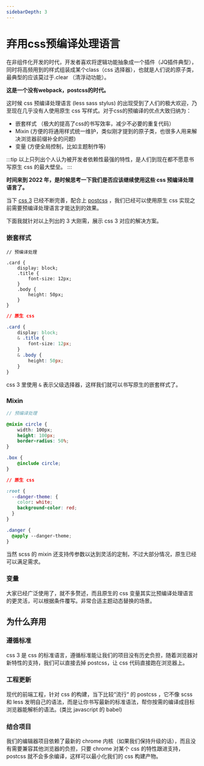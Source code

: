 ```yaml
---
sidebarDepth: 3
---
```


# 弃用css预编译处理语言

在非组件化开发的时代，开发者喜欢将逻辑功能抽象成一个插件（JQ插件典型），同时将高频用到的样式组装成某个class（css 选择器），也就是人们说的原子类，最典型的应该莫过于.clear （清浮动功能）。

**这是一个没有webpack，postcss的时代。**


这时候 css 预编译处理语言 (less sass stylus) 的出现受到了人们的极大欢迎，乃至现在几乎没有人使用原生 css 写样式。对于css的预编译的优点大致归纳为：

- 嵌套样式 （极大的提高了css的书写效率，减少不必要的重复代码）
- Mixin   (方便的将通用样式统一维护，类似刚才提到的原子类，也很多人用来解决浏览器前缀补全的问题)
- 变量     (方便全局控制，比如主题制作等)

:::tip
以上只列出个人认为被开发者依赖性最强的特性，是人们到现在都不愿意书写原生 css 的最大壁垒。
:::


**时间来到 2022 年，是时候思考一下我们是否应该继续使用这些 css 预编译处理语言了。**

当下 [css 3](https://cssnext.github.io/) 已经不断完善，配合上 [postcss](https://www.postcss.com.cn/) ，我们已经可以使用原生 css 实现之前需要预编译处理语言才能达到的效果。

下面我就针对以上列出的 3 大刚需，展示 css 3 对应的解决方案。

### 嵌套样式

```less
// 预编译处理

.card {
    display: block;
    .title {
        font-size: 12px;
    }
    .body {
        height: 50px;
    }
}
```

```css
// 原生 css 

.card {
    display: block;
    & .title {
        font-size: 12px;
    }
    & .body {
        height: 50px;
    }
}
```

css 3 里使用 `&` 表示父级选择器，这样我们就可以书写原生的嵌套样式了。

### Mixin 

```scss
// 预编译处理

@mixin circle {
    width: 100px;
    height: 100px;
    border-radius: 50%;
}

.box {
    @include circle;
}
```

```css
// 原生 css 

:root {
  --danger-theme: {
    color: white;
    background-color: red;
  }
}

.danger {
  @apply --danger-theme;
}
```

当然 scss 的 mixin 还支持传参数以达到灵活的定制，不过大部分情况，原生已经可以满足需求。

### 变量

大家已经广泛使用了，就不多赘述，而且原生的 css 变量其实比预编译处理语言的更灵活，可以根据条件覆写。非常合适主题动态替换的场景。

## 为什么弃用

### 遵循标准

css 3 是 css 的标准语言，遵循标准能让我们的项目没有历史负担，随着浏览器对新特性的支持，我们可以直接去掉 postcss，让 css 代码直接跑在浏览器上。

### 工程更新

现代的前端工程，针对 css 的构建，当下比较“流行“ 的 postcss ，它不像 scss 和 less 发明自己的语法，而是让你书写最新的标准语法，帮你按需的编译成目标浏览器能解析的语法。(类比 javascript 的 babel)

### 结合项目

我们的编辑器项目依赖了最新的 chrome 内核（如果我们保持升级的话），而且没有需要兼容其他浏览器的负担，只要 chrome 对某个 css 的特性跟进支持，postcss 就不会多余编译，这样可以最小化我们的 css 构建产物。